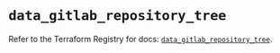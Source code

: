 # `data_gitlab_repository_tree`

Refer to the Terraform Registry for docs: [`data_gitlab_repository_tree`](https://registry.terraform.io/providers/gitlabhq/gitlab/17.10.0/docs/data-sources/repository_tree).
